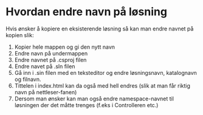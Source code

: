 # Hvordan endre navn på løsning

Hvis ønsker å kopiere en eksisterende løsning så kan man endre navnet på kopien slik:

1. Kopier hele mappen og gi den nytt navn
2. Endre navn på undermappen
3. Endre navnet på .csproj filen
4. Endre navet på .sln filen
5. Gå inn i .sin filen med en teksteditor og endre løsningsnavn, katalognavn og filnavn.
6. Tittelen i index.html kan da også med hell endres (slik at man får riktig navn på nettleser-fanen)
7. Dersom man ønsker kan man også endre namespace-navnet til løsningen der det måtte trenges (f.eks i Controlleren etc.)